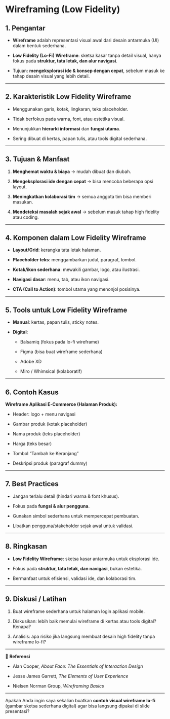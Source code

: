 # **Wireframing (Low Fidelity)**

## **1. Pengantar**

- **Wireframe** adalah representasi visual awal dari desain antarmuka (UI) dalam bentuk sederhana.
    
- **Low Fidelity (Lo-Fi) Wireframe**: sketsa kasar tanpa detail visual, hanya fokus pada **struktur, tata letak, dan alur navigasi**.
    
- Tujuan: **mengeksplorasi ide & konsep dengan cepat**, sebelum masuk ke tahap desain visual yang lebih detail.
    

---

## **2. Karakteristik Low Fidelity Wireframe**

- Menggunakan garis, kotak, lingkaran, teks placeholder.
    
- Tidak berfokus pada warna, font, atau estetika visual.
    
- Menunjukkan **hierarki informasi** dan **fungsi utama**.
    
- Sering dibuat di kertas, papan tulis, atau tools digital sederhana.
    

---

## **3. Tujuan & Manfaat**

1. **Menghemat waktu & biaya** → mudah dibuat dan diubah.
    
2. **Mengeksplorasi ide dengan cepat** → bisa mencoba beberapa opsi layout.
    
3. **Meningkatkan kolaborasi tim** → semua anggota tim bisa memberi masukan.
    
4. **Mendeteksi masalah sejak awal** → sebelum masuk tahap high fidelity atau coding.
    

---

## **4. Komponen dalam Low Fidelity Wireframe**

- **Layout/Grid**: kerangka tata letak halaman.
    
- **Placeholder teks**: menggambarkan judul, paragraf, tombol.
    
- **Kotak/ikon sederhana**: mewakili gambar, logo, atau ilustrasi.
    
- **Navigasi dasar**: menu, tab, atau ikon navigasi.
    
- **CTA (Call to Action)**: tombol utama yang menonjol posisinya.
    

---

## **5. Tools untuk Low Fidelity Wireframe**

- **Manual**: kertas, papan tulis, sticky notes.
    
- **Digital**:
    
    - Balsamiq (fokus pada lo-fi wireframe)
        
    - Figma (bisa buat wireframe sederhana)
        
    - Adobe XD
        
    - Miro / Whimsical (kolaboratif)
        

---

## **6. Contoh Kasus**

**Wireframe Aplikasi E-Commerce (Halaman Produk):**

- Header: logo + menu navigasi
    
- Gambar produk (kotak placeholder)
    
- Nama produk (teks placeholder)
    
- Harga (teks besar)
    
- Tombol “Tambah ke Keranjang”
    
- Deskripsi produk (paragraf dummy)
    

---

## **7. Best Practices**

- Jangan terlalu detail (hindari warna & font khusus).
    
- Fokus pada **fungsi & alur pengguna**.
    
- Gunakan simbol sederhana untuk mempercepat pembuatan.
    
- Libatkan pengguna/stakeholder sejak awal untuk validasi.
    

---

## **8. Ringkasan**

- **Low Fidelity Wireframe**: sketsa kasar antarmuka untuk eksplorasi ide.
    
- Fokus pada **struktur, tata letak, dan navigasi**, bukan estetika.
    
- Bermanfaat untuk efisiensi, validasi ide, dan kolaborasi tim.
    

---

## **9. Diskusi / Latihan**

1. Buat wireframe sederhana untuk halaman login aplikasi mobile.
    
2. Diskusikan: lebih baik memulai wireframe di kertas atau tools digital? Kenapa?
    
3. Analisis: apa risiko jika langsung membuat desain high fidelity tanpa wireframe lo-fi?
    

---

📖 **Referensi**

- Alan Cooper, _About Face: The Essentials of Interaction Design_
    
- Jesse James Garrett, _The Elements of User Experience_
    
- Nielsen Norman Group, _Wireframing Basics_
    

---

Apakah Anda ingin saya sekalian buatkan **contoh visual wireframe lo-fi** (gambar sketsa sederhana digital) agar bisa langsung dipakai di slide presentasi?